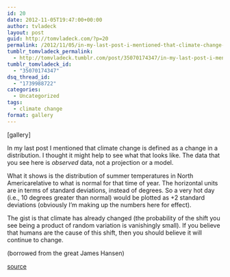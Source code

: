 ```yaml
---
id: 20
date: 2012-11-05T19:47:00+00:00
author: tvladeck
layout: post
guid: http://tomvladeck.com/?p=20
permalink: /2012/11/05/in-my-last-post-i-mentioned-that-climate-change-is/
tumblr_tomvladeck_permalink:
  - http://tomvladeck.tumblr.com/post/35070174347/in-my-last-post-i-mentioned-that-climate-change-is
tumblr_tomvladeck_id:
  - "35070174347"
dsq_thread_id:
  - "1739988722"
categories:
  - Uncategorized
tags:
  - climate change
format: gallery
---
```

[gallery]
<p>In my last post I mentioned that climate change is defined as a change in a distribution. I thought it might help to see what that looks like. The data that you see here is <em>observed </em>data, not a projection or a model.</p>
<p>What it shows is the distribution of summer temperatures in North Americarelative to what is normal for that time of year. The horizontal units are in terms of standard deviations, instead of degrees. So a very hot day (i.e., 10 degrees greater than normal) would be plotted as +2 standard deviations (obviously I&#8217;m making up the numbers here for effect).</p>
<p>The gist is that climate has already changed (the probability of the shift you see being a product of random variation is vanishingly small). If you believe that humans are the cause of this shift, then you should believe it will continue to change. </p>
<p>(borrowed from the great James Hansen)</p>
<p><a href="http://www.columbia.edu/~jeh1/2012/20120917_GroverNorquist.pdf">source</a></p>
